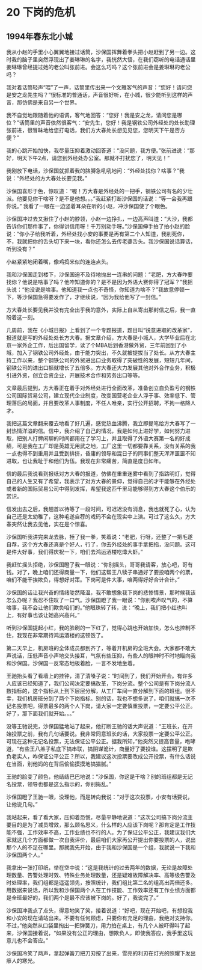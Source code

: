 # 20 下岗的危机


## 1994年春东北小城

我从小赵的手里小心翼翼地接过话筒，沙保国挥舞着拳头把小赵赶到了另一边。这时我的脑子里突然浮现出了姜琳琳的名字，我恍然大悟，在我们窃听的电话通话里姜琳琳曾经提过她的老公叫张前进。会这么巧吗？这个张前进会是姜琳琳的老公吗？

我对着话筒轻声“喂”了一声，话筒里传出来一个文雅客气的声音：“您好！请问您是安之龙先生吗？”很标准的普通话，声音很好听，在小城，很少能听到这样的声音，那仿佛是来自另一个世界。

我不自觉地跟随着他的语调，客气地回答：“您好！我是安之龙，请问您是哪位？”话筒里的声音依然很客气：“安先生，您好！我是钢铁公司外经处的处长助理张前进，很冒昧地给您打电话，我们方大春处长想见见您，您明天下午是否方便？”

我的心跳开始加快，我尽量压抑着激动回答道：“没问题，我方便。”张前进说：“那好，明天下午2点，请您到外经处办公室。那就不打扰您了，明天见！”

我刚放下电话，沙保国就抓着我的胳膊急吼吼地问：“外经处找你？啥事？”我说：“外经处的方大春处长要见我。”

沙保国喜形于色，惊叹道：“喔！方大春是外经处的一把手，钢铁公司有名的少壮派。他要见你干啥呀？是不是他想。。。”我赶紧打断沙保国的话说：“等一会我再跟你说。” 我看了一眼在一边竖着耳朵在听的小赵，冲沙保国使了个眼色。

沙保国冲过去又揪住了小赵的脖领，小赵一边挣扎，一边高声叫道：“大沙，我都告诉你们那件事了，你得讲信用呀！千万别动手呀。”沙保国伸手拍了拍小赵的脸说：“你小子给我听着，外经处找小安的事要是再有第二个人知道，我削死你，不，我就把你的舌头切下来一块，看你还怎么去传老婆舌头。我沙保国说话算话，听到没有？”

小赵紧紧地闭着嘴，像鸡捣米似的连连点头。

我和沙保国走到楼下，沙保国迫不及待地抛出一连串的问题：“老肥，方大春咋要找你？他说是啥事了吗？他咋知道你的？是不是因为外语大赛你得了冠军？”我摇头说：“他没说是啥事。他知道我一点也不奇怪，你知道为啥不？”我故意停顿一下，等沙保国急得要发作了，才继续说，“因为我给他写了一封信。”

方大春处长要见我并没有完全出乎我的意外，实际上自从寄出那封信之后，我一直盼着这一刻。

几周前，我在《小城日报》上看到了一个专题报道，题目叫“锐意进取的改革家”，报道就是写的外经处处长方大春。据文章介绍，方大春是小城人，大学毕业后在北京一家外企工作，后出国留学，读了个MBA后到香港做外贸，三年前回到了小城，加入了钢铁公司外经处，由于能力突出，不久就被提拔当了处长。从方大春主持工作以来，整个钢铁公司的外贸进出口业务取得了突破性的发展，短短几年间，钢铁公司的进出口额就增长了五倍多。方大春还大力发展其他对外合作业务，积极引进外资，创立合资企业，开展技术合作和劳务出口等等。

文章最后提到，方大春正在着手对外经处进行全面改革，准备创立自负盈亏的钢铁公司国际贸易公司，建立现代企业制度，改变国营老企业人浮于事、效率低下、管理落后的局面，并且要改革人事制度，不任人唯亲，实行公开招聘，不拘一格降人才。

我把这篇文章翻来覆去地看了好几遍，感觉热血沸腾，我立即提笔给方大春写了一封热情洋溢的信。信中，我介绍了自己的情况，我是如何上进好学，如何努力进取，把别人打牌闲聊的时间都用在了学习上，并且取得了外语大赛第一名的好成绩，可是我在工厂却是英雄无用武之地，工厂这里一切都要靠关系，没有关系的我一点也得不到重用并且受到排挤，昏庸的领导和混日子的同事们整天浑浑噩噩不知进取，也让我耻于和他们为伍。我现在非常痛苦，简直是度日如年。

信的最后我说看到报纸对方大春的报道，仿佛在重重迷雾中看到了指路明灯，觉得自己的人生又有了希望，我表示了对方大春的景仰，觉得自己的才干能够在外经处或者新的国际贸易公司中得到发挥，希望我这匹千里马能够得到方大春这个伯乐的赏识。

信发出去之后，我翘首以待等了一段时间，可迟迟没有消息，我也就死了心，认为自己还是太幼稚了，这种毛遂自荐的戏码不会在现实中上演。可过了这么久，方大春突然让我去见他，实在是个惊喜。

沙保国听我讲完来龙去脉，捶了我一拳，笑着说：“老肥，行呀，还整了一把毛遂自荐，这个方大春还真是个好人，行了，你去外经处的事手拿把掐，没问题。这可是件大好事，我们得庆祝一下，咱们去鸿运酒楼吃㸆大虾。”

我赶忙摇头拒绝，沙保国瞪了我一眼说：“你别摇头，哥哥我请客，放心吧，哥有钱。对了，晚上咱们还得商量一下，他们这帮王八犊子串通好了要投咱两个的票，咱们不能干挨欺负，得想好对策。下岗可是件大事，咱两得好好合计合计。”

沙保国的话让我兴奋的情绪陡然降温，我不敢想象我下岗的悲惨情景，那时候我该怎么办呢？我忍不住叹了一口气。沙保国瞪了我一眼说：“你别唉声叹气的，不算啥事，我不会让他们欺负咱们的。”他眼珠转了转，说：“晚上，我们把小红也叫上，有好事也该让她高兴高兴。”

听到沙保国提起小红，我的脸刷的一下红了，觉得心跳也开始加快，怎么也控制不住，我现在非常期待鸿运酒楼的这顿饭了。

第二天早上，机房班的全体成员都到齐了，等着开机房的全班大会。大家都不敢大声说话，压低声音小声地交头接耳，气氛有些压抑，有些人的眼神时不时地瞄向我和沙保国。沙保国一反常态地板着脸，一言不发地坐着。

王驰抬头看了看墙上的挂钟，清了清嗓子说：“时间到了，我们开始开会。有许多人应该已经知道了，我们公司决定要搞改革，下岗分流。整个公司是有下岗分流人数指标的，这个指标从上到下层层分解，从工厂车间一直分解到下面的班组。很不幸，我们机房班分到了两个下岗指标。别的话，我也不想多说了，咱们就搞一次不记名投票吧，得票最多的两个人下岗，请大家一定要慎重投票，一定要公平公正。好了，那下面我们就开始。。。”

没等王驰说完，沙保国猛地站了起来，他打断王驰的话大声说道：“王班长，在开始投票之前，我有几句话要说。我非常同意班长的话，大家投票一定要公平公正。可现在这种无记名投票，无法保证公平公正。据我所知，”他突然又提高音量，咆哮道，“有些王八羔子私底下搞串联，搞阴谋诡计，商量好了要投谁。这摆明了是欺负老实人，咋保证公平公正？所以，我建议这次投票要改成公开投票，有什么话说在当面，别他妈的在背后偷偷摸摸地搞猫腻。”

王驰的脸变了颜色，他结结巴巴地说：“沙保国，你这是干啥？别的班组都是无记名投票，领导也都是这么指示的，你别捣乱。”

沙保国瞪了王驰一眼，没理他，而是转向我说：“对于这次投票，小安有话要说，让他说几句。”

我站起来，看了看大家，压抑着恐慌，尽量平静地说道：“这次公司搞下岗分流主要目的是为了减员增效，那么顾名思义，什么样的人应该下岗呢？那肯定是工作技能不强，工作效率不高，工作业绩也不行的人。为了保证公平公正，我建议我们大家就这几个方面都做一次自我评价，最后咱们大家再公开提出你要投票的人，说出那个人的不足在哪里。那就我先开始，由于我和沙保国是一个组，我就说一下我和沙保国两个人。”

我拿出一张打印纸，举在空中说：“这是我统计的过去两年的数据，无论是故障处理数量、告警处理时效、特殊业务处理数量，还是疑难故障解决率、高等级告警及时处理率，我们组都是遥遥领先，按照统计，我们组比第二名的组高出两倍还多。用数据来说话，所以我和沙保国两个人在工作技能、工作效率还有工作业绩方面都是全班最好的，我们两个是最不应该被下岗的。好了，我说完了。”

沙保国冲我点了点头，得意地笑了笑，接着说道：“好吧，现在开始吧，有想投我和小安的现在请站出来。不要有任何顾虑，只要你有充足的理由，我绝对支持你。不过，”他突然从口袋里掏出一把弹簧刀，用力拍在桌上，有几个人被吓得叫了起来，沙保国接着说，“如果没有公正的理由，想欺负人，即使我答应，我手里这玩意儿也不会答应。”

沙保国冷笑了两声，拿起弹簧刀把刀刃按了出来，雪亮的利刃在灯光的照耀下发出瘆人的寒光。
